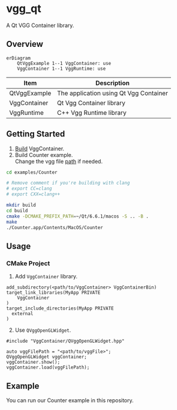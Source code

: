 # vgg_qt
A Qt VGG Container library. 

## Overview
```mermaid
erDiagram
    QtVggExample 1--1 VggContainer: use
    VggContainer 1--1 VggRuntime: use
```
|Item|Description|
|-|-|
|QtVggExample|The application using Qt Vgg Container|
|VggContainer| Qt Vgg Container library |
|VggRuntime| C++ Vgg Runtime library|


## Getting Started

1. [Build](https://github.com/verygoodgraphics/vgg_runtime?tab=readme-ov-file#qt-building-example) VggContainer.
2. Build Counter example.  
    Change the vgg file [path](https://github.com/verygoodgraphics/vgg_qt/blob/main/examples/Counter/main.cpp#L17) if needed.

``` bash
cd examples/Counter

# Remove comment if you're building with clang
# export CC=clang
# export CXX=clang++

mkdir build
cd build
cmake -DCMAKE_PREFIX_PATH=~/Qt/6.6.1/macos -S .. -B .
make
./Counter.app/Contents/MacOS/Counter

```
## Usage
### CMake Project
1. Add `VggContainer` library.
```
add_subdirectory(<path/to/VggContainer> VggContainerBin)
target_link_libraries(MyApp PRIVATE
    VggContainer
)
target_include_directories(MyApp PRIVATE
  external
)
```
2. Use `QVggOpenGLWidget`.
```
#include "VggContainer/QVggOpenGLWidget.hpp"

auto vggFilePath = "<path/to/vggFile>";
QVggOpenGLWidget vggContainer;
vggContainer.show();
vggContainer.load(vggFilePath);

```


## Example
You can run our Counter example in this repository.